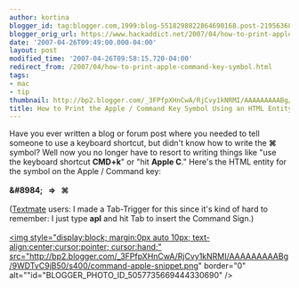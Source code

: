 ```yaml
---
author: kortina
blogger_id: tag:blogger.com,1999:blog-5518298822864690168.post-219563682730084603
blogger_orig_url: https://www.hackaddict.net/2007/04/how-to-print-apple-command-key-symbol.html
date: '2007-04-26T09:49:00.000-04:00'
layout: post
modified_time: '2007-04-26T09:58:15.720-04:00'
redirect_from: /2007/04/how-to-print-apple-command-key-symbol.html
tags:
- mac
- tip
thumbnail: http://bp2.blogger.com/_3FPfpXHnCwA/RjCvy1kNRMI/AAAAAAAAABg/9WDTvC9jB50/s72-c/command-apple-snippet.png
title: How to Print the Apple / Command Key Symbol Using an HTML Entity
---
```


Have you ever written a blog or forum post where you needed to tell someone to use a keyboard shortcut, but didn't know how to write the <b>&#8984;</b> symbol?  Well now you no longer have to resort to writing things like "use the keyboard shortcut <b>CMD+k</b>" or "hit <b>Apple C</b>."  Here's the HTML entity for the symbol on the Apple / Command key:<br /><br /><b>&amp;#8984; &nbsp; => &nbsp; &#8984;</b><br /><br />(<a href="http://macromates.com/">Textmate</a> users: I made a Tab-Trigger for this since it's kind of hard to remember:  I just type <b>apl</b> and hit Tab to insert the Command Sign.)<br /><br /><a onblur="try {parent.deselectBloggerImageGracefully();} catch(e) {}" href="http://bp2.blogger.com/_3FPfpXHnCwA/RjCvy1kNRMI/AAAAAAAAABg/9WDTvC9jB50/s1600-h/command-apple-snippet.png"><img style="display:block; margin:0px auto 10px; text-align:center;cursor:pointer; cursor:hand;" src="http://bp2.blogger.com/_3FPfpXHnCwA/RjCvy1kNRMI/AAAAAAAAABg/9WDTvC9jB50/s400/command-apple-snippet.png" border="0" alt=""id="BLOGGER_PHOTO_ID_5057735669444330690" /></a>